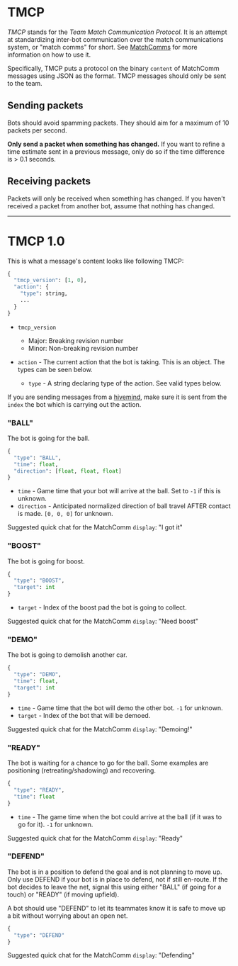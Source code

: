 # TMCP

*TMCP* stands for the *Team Match Communication Protocol*. It is an attempt at standardizing inter-bot communication over the match communications system, or "match comms" for short. See [MatchComms](/matchcomms) for more information on how to use it.

Specifically, TMCP puts a protocol on the binary `content` of MatchComm messages using JSON as the format. TMCP messages should only be sent to the team.

## Sending packets

Bots should avoid spamming packets.
They should aim for a maximum of 10 packets per second.

**Only send a packet when something has changed.**
If you want to refine a time estimate sent in a previous message, only do so if the time difference is > 0.1 seconds.

## Receiving packets

Packets will only be received when something has changed. If you haven't received a packet from another bot, assume that nothing has changed.

______________________________________________________________________

# TMCP 1.0

This is what a message's content looks like following TMCP:

```python
{
  "tmcp_version": [1, 0],
  "action": {
    "type": string,
    ...
  }
}
```

- `tmcp_version`

    - Major: Breaking revision number
    - Minor: Non-breaking revision number

- `action` - The current action that the bot is taking. This is an object. The types can be seen below.

    - `type` - A string declaring type of the action. See valid types below.

If you are sending messages from a [hivemind](/hiveminds), make sure it is sent from the `index` the bot which is carrying out the action.

### "BALL"

The bot is going for the ball.

```python
{
  "type": "BALL",
  "time": float,
  "direction": [float, float, float] 
}
```

- `time` - Game time that your bot will arrive at the ball. Set to `-1` if this is unknown.
- `direction` - Anticipated normalized direction of ball travel AFTER contact is made. `[0, 0, 0]` for unknown.

Suggested quick chat for the MatchComm `display`: "I got it"

### "BOOST"

The bot is going for boost.

```python
{
  "type": "BOOST",
  "target": int
}
```

- `target` - Index of the boost pad the bot is going to collect.

Suggested quick chat for the MatchComm `display`: "Need boost"

### "DEMO"

The bot is going to demolish another car.

```python
{
  "type": "DEMO",
  "time": float,
  "target": int
}
```

- `time` - Game time that the bot will demo the other bot. `-1` for unknown.
- `target` - Index of the bot that will be demoed.

Suggested quick chat for the MatchComm `display`: "Demoing!"

### "READY"

The bot is waiting for a chance to go for the ball. Some examples are positioning (retreating/shadowing) and recovering.

```python
{
  "type": "READY",
  "time": float
}
```

- `time` - The game time when the bot could arrive at the ball (if it was to go for it). `-1` for unknown.

Suggested quick chat for the MatchComm `display`: "Ready"

### "DEFEND"

The bot is in a position to defend the goal and is not planning to move up. Only use DEFEND if your bot is in place to defend, not if still en-route. If the bot decides to leave the net, signal this using either "BALL" (if going for a touch) or "READY" (if moving upfield).

A bot should use "DEFEND" to let its teammates know it is safe to move up a bit without worrying about an open net.

```python
{
  "type": "DEFEND"
}
```

Suggested quick chat for the MatchComm `display`: "Defending"
